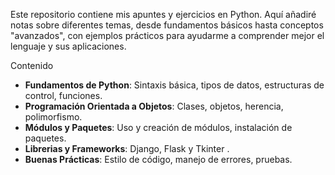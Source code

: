 Este repositorio contiene mis apuntes y ejercicios en Python. Aquí añadiré notas sobre diferentes temas, desde fundamentos básicos hasta conceptos "avanzados", con ejemplos prácticos para ayudarme a comprender mejor el lenguaje y sus aplicaciones.

Contenido

- **Fundamentos de Python**: Sintaxis básica, tipos de datos, estructuras de control, funciones.
- **Programación Orientada a Objetos**: Clases, objetos, herencia, polimorfismo.
- **Módulos y Paquetes**: Uso y creación de módulos, instalación de paquetes.
- **Librerias y Frameworks**: Django, Flask y Tkinter .
- **Buenas Prácticas**: Estilo de código, manejo de errores, pruebas.
